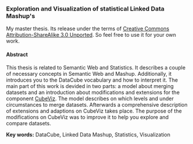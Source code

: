 ### Exploration and Visualization of statistical Linked Data Mashup's

My master thesis. Its release under the terms of [Creative Commons Attribution-ShareAlike 3.0 Unported](https://creativecommons.org/licenses/by-sa/3.0).
So feel free to use it for your own work.

#### Abstract

This thesis is related to Semantic Web and Statistics. It describes a couple of necessary concepts in Semantic Web and 
Mashup. Additionally, it introduces you to the DataCube vocabulary and how to interpret it. The main part of this work
is devided in two parts: a model about merging datasets and an introduction about modifications and extensions for the
component [CubeViz](http://aksw.org/Projects/CubeViz.html). The model describes on which levels and under circumstances
to merge datasets. Afterwards a comprehensive description of extensions and adaptions on CubeViz takes place. The purpose 
of the modifications on CubeViz was to improve it to help you explore and compare datasets.


**Key words:** DataCube, Linked Data Mashup, Statistics, Visualization
